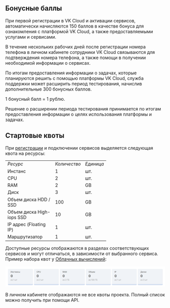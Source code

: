 ## Бонусные баллы

При первой регистрации в VK Cloud и активации сервисов, автоматически начисляются 150 баллов в качестве бонуса для ознакомления с платформой VK Cloud, а также предоставляемыми услугами и сервисами.

В течение нескольких рабочих дней после регистрации номера телефона в личном кабинете сотрудники VK Cloud связываются для подтверждения номера телефона, а также помощи в получении необходимой информации о сервисах.

По итогам предоставления информации о задачах, которые планируются решить с помощью платформы VK Cloud, служба поддержки может расширить период тестирования, начислив дополнительные 300 бонусных баллов.

<info>

1 бонусный балл = 1 рублю.

</info>

Решение о расширении периода тестирования принимается по итогам предоставления информации о целях использования платформы и задачах.

## Стартовые квоты

При [регистрации](https://mcs.mail.ru/app/signup/) и подключении сервисов выделяется следующая квота на ресурсы:

<table style="width: 63%; margin-right: calc(37%);"><tbody><tr><td style="width: 58.2372%;"><em>Ресурс</em></td><td style="width: 22.532%;"><em>Количество</em></td><td style="width: 19.0705%;"><em>Единица</em></td></tr><tr><td style="width: 58.2372%;">Инстанс</td><td style="width: 22.532%;">1</td><td style="width: 19.0705%;">шт.</td></tr><tr><td style="width: 58.2372%;">CPU</td><td style="width: 22.532%;">2</td><td style="width: 19.0705%;">шт.</td></tr><tr><td style="width: 58.2372%;">RAM</td><td style="width: 22.532%;">2</td><td style="width: 19.0705%;">GB</td></tr><tr><td style="width: 58.2372%;">Диск</td><td style="width: 22.532%;">3</td><td style="width: 19.0705%;">шт.</td></tr><tr><td style="width: 58.2372%;">Объем диска HDD / SSD</td><td style="width: 22.532%;">100</td><td style="width: 19.0705%;">GB</td></tr><tr><td style="width: 58.2372%;">Объем диска High-iops SSD</td><td style="width: 22.532%;">10</td><td style="width: 19.0705%;">GB</td></tr><tr><td style="width: 58.2372%;">IP адрес (Floating IP)</td><td style="width: 22.532%;">1</td><td style="width: 19.0705%;">шт.</td></tr><tr><td style="width: 58.2372%;">Маршрутизатор</td><td style="width: 22.532%;">1</td><td style="width: 19.0705%;">шт.</td></tr></tbody></table>

Доступные ресурсы отображаются в разделах соответствующих сервисов и могут отличаться, в зависимости от выбранного сервиса. Пример набора квот у [Облачных вычислений](https://mcs.mail.ru/app/services/infra/servers/):

![](./assets/1595462905683-1595462905683.png)

<warn>

В личном кабинете отображаются не все квоты проекта. Полный список можно получить при помощи API.

</warn>

